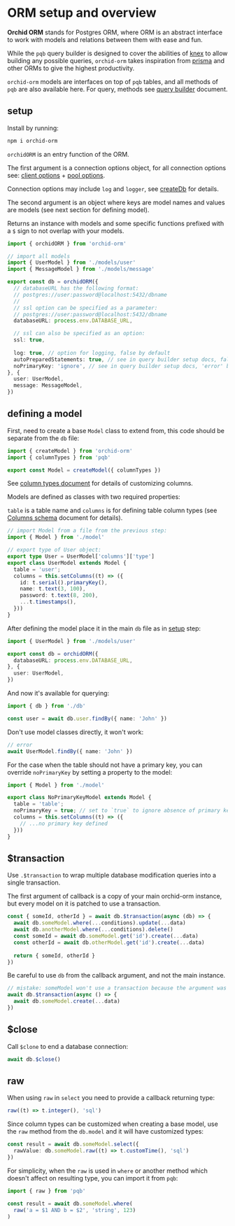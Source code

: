 # ORM setup and overview

**Orchid ORM** stands for Postgres ORM, where ORM is an abstract interface to work with models and relations between them with ease and fun.

While the `pqb` query builder is designed to cover the abilities of [knex](https://knexjs.org) to allow building any possible queries, `orchid-orm` takes inspiration from [prisma](https://prisma.io/) and other ORMs to give the highest productivity.

`orchid-orm` models are interfaces on top of `pqb` tables, and all methods of `pqb` are also available here. For query, methods see [query builder](/guide/query-builder) document.

## setup

Install by running:

```sh
npm i orchid-orm
```

`orchidORM` is an entry function of the ORM.

The first argument is a connection options object, for all connection options see: [client options](https://node-postgres.com/api/client) + [pool options](https://node-postgres.com/api/pool).

Connection options may include `log` and `logger`, see [createDb](/guide/query-builder.html#createDb) for details.

The second argument is an object where keys are model names and values are models (see next section for defining model).

Returns an instance with models and some specific functions prefixed with a `$` sign to not overlap with your models.

```ts
import { orchidORM } from 'orchid-orm'

// import all models
import { UserModel } from './models/user'
import { MessageModel } from './models/message'

export const db = orchidORM({
  // databaseURL has the following format:
  // postgres://user:password@localhost:5432/dbname
  // 
  // ssl option can be specified as a parameter:
  // postgres://user:password@localhost:5432/dbname
  databaseURL: process.env.DATABASE_URL,

  // ssl can also be specified as an option:
  ssl: true,
  
  log: true, // option for logging, false by default
  autoPreparedStatements: true, // see in query builder setup docs, false by default
  noPrimaryKey: 'ignore', // see in query builder setup docs, 'error' by default
}, {
  user: UserModel,
  message: MessageModel,
})
```

## defining a model

First, need to create a base `Model` class to extend from, this code should be separate from the `db` file:

```ts
import { createModel } from 'orchid-orm'
import { columnTypes } from 'pqb'

export const Model = createModel({ columnTypes })
```

See [column types document](/guide/columns-overview.html#override-column-types) for details of customizing columns.

Models are defined as classes with two required properties:

`table` is a table name and `columns` is for defining table column types (see [Columns schema](/guide/columns-overview) document for details).

```ts
// import Model from a file from the previous step:
import { Model } from './model'

// export type of User object:
export type User = UserModel['columns']['type']
export class UserModel extends Model {
  table = 'user';
  columns = this.setColumns((t) => ({
    id: t.serial().primaryKey(),
    name: t.text(3, 100),
    password: t.text(8, 200),
    ...t.timestamps(),
  }))
}
```

After defining the model place it in the main `db` file as in [setup](#setup) step:

```ts
import { UserModel } from './models/user'

export const db = orchidORM({
  databaseURL: process.env.DATABASE_URL,
}, {
  user: UserModel,
})
```

And now it's available for querying:

```ts
import { db } from './db'

const user = await db.user.findBy({ name: 'John' })
```

Don't use model classes directly, it won't work:
```ts
// error
await UserModel.findBy({ name: 'John' })
```

For the case when the table should not have a primary key, you can override `noPrimaryKey` by setting a property to the model:

```ts
import { Model } from './model'

export class NoPrimaryKeyModel extends Model {
  table = 'table';
  noPrimaryKey = true; // set to `true` to ignore absence of primary key
  columns = this.setColumns((t) => ({
    // ...no primary key defined
  }))
}
```

## $transaction

Use `.$transaction` to wrap multiple database modification queries into a single transaction.

The first argument of callback is a copy of your main orchid-orm instance, but every model on it is patched to use a transaction.

```ts
const { someId, otherId } = await db.$transaction(async (db) => {
  await db.someModel.where(...conditions).update(...data)
  await db.anotherModel.where(...conditions).delete()
  const someId = await db.someModel.get('id').create(...data)
  const otherId = await db.otherModel.get('id').create(...data)
  
  return { someId, otherId }
})
```

Be careful to use `db` from the callback argument, and not the main instance.

```ts
// mistake: someModel won't use a transaction because the argument was forgotten.
await db.$transaction(async () => {
  await db.someModel.create(...data)
})
```

## $close

Call `$clone` to end a database connection:

```ts
await db.$close()
```

## raw

When using `raw` in `select` you need to provide a callback returning type:

```ts
raw((t) => t.integer(), 'sql')
```

Since column types can be customized when creating a base model, use the `raw` method from the `db.model` and it will have customized types:

```ts
const result = await db.someModel.select({
  rawValue: db.someModel.raw((t) => t.customTime(), 'sql')
})
```

For simplicity, when the `raw` is used in `where` or another method which doesn't affect on resulting type, you can import it from `pqb`:

```ts
import { raw } from 'pqb'

const result = await db.someModel.where(
  raw('a = $1 AND b = $2', 'string', 123)
)
```
